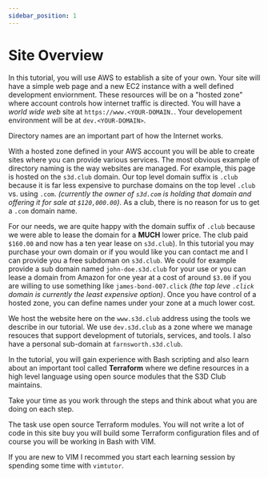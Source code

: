 ```yaml
---
sidebar_position: 1
---
```


# Site Overview
In this tutorial, you will use AWS to establish a site of your own. Your site
will have a simple web page and a new EC2 instance with a well defined
development enviornment. These resources will be on a "hosted zone" where
account controls how internet traffic is directed. You will have a _world wide
web_ site at `https://www.<YOUR-DOMAIN.`.  Your developement environment will
be at `dev.<YOUR-DOMAIN>`.

Directory names are an important part of how the Internet works.

With a hosted zone defined in your AWS account you will be able to create sites
where you can provide various services. The most obvious example of directory
naming is the way websites are managed. For example, this page is hosted on the
`s3d.club` domain. Our top level domain suffix is `.club` because it is far
less expensive to purchase domains on the top level `.club` vs. using `.com`.
_(currently the owner of `s3d.com` is holding that domain and offering it for
sale at `$120,000.00`)_. As a club, there is no reason for us to get a `.com`
domain name.

For our needs, we are quite happy with the domain suffix of `.club` because we
were able to lease the domain for a **MUCH** lower price.  The club paid
`$160.00` and now has a ten year lease on `s3d.club`). In this tutorial you may
purchase your own domain or if you would like you can contact me and I can
provide you a free subdoman on `s3d.club`. We could for example provide a sub
domain named `john-doe.s3d.club` for your use or you can lease a domain from
Amazon for one year at a cost of around `$3.00` if you are willing to use
something like `james-bond-007.click` _(the top leve `.click` domain is
currently the least expensive option)_. Once you have control of a hosted zone,
you can define names under your zone at a much lower cost.

We host the website here on the `www.s3d.club` address using the tools we
describe in our tutorial.  We use `dev.s3d.club` as a zone where we manage
resouces that support development of tutorials, services, and tools. I also
have a personal sub-domain at `farnsworth.s3d.club`.

In the tutorial, you will gain experience with Bash scripting and also learn
about an important tool called **Terraform** where we define resources in a
high level language using open source modules that the S3D Club maintains.

Take your time as you work through the steps and think about what you are doing
on each step.

The task use open source Terraform modules. You will not write a lot of code in
this site buy you will build some Terraform configuration files and of course
you will be working in Bash with VIM.

If you are new to VIM I recommed you start each learning session by spending
some time with `vimtutor`.
